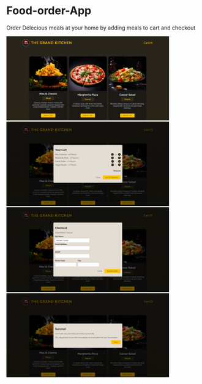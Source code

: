 # Food-order-App
Order Delecious meals at your home by adding meals to cart and checkout

  
<div style={{display: flex, gap: 15px, wrap:no-wrap}}>
<img src="https://github.com/NandanPrasad25/Food-order-App/blob/master/src/assets/Foodeorder-1.png" width="425"/>  
<img src="https://github.com/NandanPrasad25/Food-order-App/blob/master/src/assets/Foodorder-2.png" width="425"/>
</div>
<div  style={{display: flex, gap: 15px, wrap:no-wrap}}>
<img src="https://github.com/NandanPrasad25/Food-order-App/blob/master/src/assets/Foodorder-3.png" width="425"/>  
<img src="https://github.com/NandanPrasad25/Food-order-App/blob/master/src/assets/Foodorder-4.png" width="425"/>
</div>
